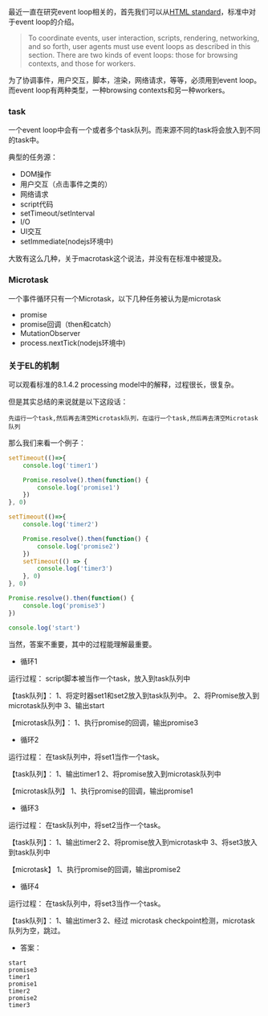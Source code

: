 最近一直在研究event loop相关的，首先我们可以从[HTML standard](https://html.spec.whatwg.org/multipage/webappapis.html#task-queue)，标准中对于event loop的介绍。

> To coordinate events, user interaction, scripts, rendering, networking, and so forth, user agents must use event loops as described in this section. There are two kinds of event loops: those for browsing contexts, and those for workers.

为了协调事件，用户交互，脚本，渲染，网络请求，等等，必须用到event loop。而event loop有两种类型，一种browsing contexts和另一种workers。


### task

一个event loop中会有一个或者多个task队列。而来源不同的task将会放入到不同的task中。

典型的任务源：

- DOM操作
- 用户交互（点击事件之类的）
- 网络请求
- script代码
- setTimeout/setInterval
- I/O
- UI交互
- setImmediate(nodejs环境中)

大致有这么几种，关于macrotask这个说法，并没有在标准中被提及。

### Microtask

一个事件循环只有一个Microtask，以下几种任务被认为是microtask

- promise
- promise回调（then和catch）
- MutationObserver
- process.nextTick(nodejs环境中)


### 关于EL的机制

可以观看标准的8.1.4.2 processing model中的解释，过程很长，很复杂。

但是其实总结的来说就是以下这段话：

`先运行一个task,然后再去清空Microtask队列，在运行一个task,然后再去清空Microtask队列`

那么我们来看一个例子：

```js
setTimeout(()=>{
    console.log('timer1')

    Promise.resolve().then(function() {
        console.log('promise1')
    })
}, 0)

setTimeout(()=>{
    console.log('timer2')

    Promise.resolve().then(function() {
        console.log('promise2')
    })
    setTimeout(() => {
    	console.log('timer3')
    }, 0)
}, 0)

Promise.resolve().then(function() {
    console.log('promise3')
})

console.log('start')
```

当然，答案不重要，其中的过程能理解最重要。

- 循环1

运行过程：
script脚本被当作一个task，放入到task队列中

【task队列】：
1、将定时器set1和set2放入到task队列中。
2、将Promise放入到microtask队列中
3、输出start

【microtask队列】：
1、执行promise的回调，输出promise3

- 循环2

运行过程：
在task队列中，将set1当作一个task。

【task队列】：
1、输出timer1
2、将promise放入到microtask队列中

【microtask队列】
1、执行promise的回调，输出promise1

- 循环3

运行过程：
在task队列中，将set2当作一个task。

【task队列】：
1、输出timer2
2、将promise放入到microtask中
3、将set3放入到task队列中

【microtask】
1、执行promise的回调，输出promise2

- 循环4

运行过程：
在task队列中，将set3当作一个task。

【task队列】：
1、输出timer3
2、经过 microtask checkpoint检测，microtask队列为空，跳过。

- 答案：

```
start
promise3
timer1
promise1
timer2
promise2
timer3
```